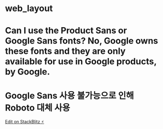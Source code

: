 # web_layout


# Can I use the Product Sans or Google Sans fonts? No, Google owns these fonts and they are only available for use in Google products, by Google.
# Google Sans 사용 불가능으로 인해 Roboto 대체 사용

[Edit on StackBlitz ⚡️](https://stackblitz.com/edit/web-platform-amre8h)